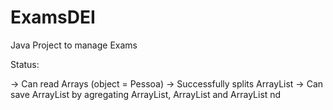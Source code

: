# ExamsDEI

Java Project to manage Exams

Status:

-> Can read Arrays (object = Pessoa)
-> Successfully splits ArrayList<Pessoa>
-> Can save ArrayList<Pessoa> by agregating  ArrayList<Aluno>, ArrayList<Docente> and ArrayList<NaoDocente> nd
